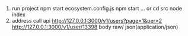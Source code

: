 1. run project
    npm start ecosystem.config.js
    npm start ...
    or
    cd src
    node index
2. address call api
http://127.0.0.1:3000/v1/users?page=1&per=2
http://127.0.0.1:3000/v1/user/13398 body raw/ json(application/json)